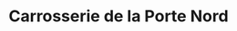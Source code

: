 ---
title: "Carrosserie de la Porte Nord"
url: /bruay-la-buissiere/carrosserie-de-la-porte-nord/
shop: Autowerkstatt
---